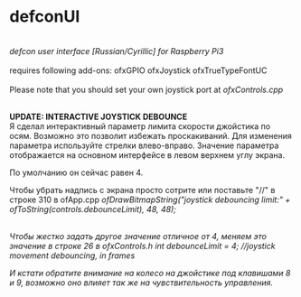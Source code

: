 <h1><b>defconUI</b></h1><br>
<i>defcon user interface [Russian/Cyrillic] for Raspberry Pi3</i>
<br><br>
requires following add-ons:
ofxGPIO
ofxJoystick
ofxTrueTypeFontUC
<br><br>
Please note that you should set your own joystick port at <i>ofxControls.cpp</i>

<br><b>UPDATE: INTERACTIVE JOYSTICK DEBOUNCE</b>
<br>
Я сделал интерактивный параметр лимита скорости джойстика по осям. Возможно это позволит избежать проскакиваний.
Для изменения параметра используйте стрелки влево-вправо. Значение параметра отображается на основном интерфейсе
в левом верхнем углу экрана.

По умолчанию он сейчас равен 4.

Чтобы убрать надпись с экрана просто сотрите или поставьте "//" в строке 310 в ofApp.cpp
<i>ofDrawBitmapString("joystick debouncing limit:" + ofToString(controls.debounceLimit), 48, 48);<i><br><br>

Чтобы жестко задать другое значение отличное от 4, меняем это значение в строке 26 в ofxControls.h
<i>int debounceLimit = 4; //joystick movement debouncing, in frames</i>

И кстати обратите внимание на колесо на джойстике под клавишами 8 и 9, возможно оно влияет так же на чувствительность 
управления.

